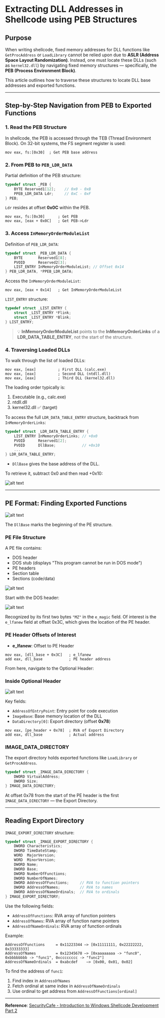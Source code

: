 
# Extracting DLL Addresses in Shellcode using PEB Structures

## Purpose

When writing shellcode, fixed memory addresses for DLL functions like `GetProcAddress` or `LoadLibrary` cannot be relied upon due to **ASLR (Address Space Layout Randomization)**. Instead, one must locate these DLLs (such as `kernel32.dll`) by navigating fixed memory structures — specifically, the **PEB (Process Environment Block)**.

This article outlines how to traverse these structures to locate DLL base addresses and exported functions.

---

## Step-by-Step Navigation from PEB to Exported Functions

### 1. Read the PEB Structure

In shellcode, the PEB is accessed through the TEB (Thread Environment Block). On 32-bit systems, the FS segment register is used:

```assembly
mov eax, fs:[0x30]  ; Get PEB base address
```

### 2. From PEB to `PEB_LDR_DATA`

Partial definition of the PEB structure:

```c
typedef struct _PEB {
    BYTE Reserved1[12];    // 0x0 - 0xB
    PPEB_LDR_DATA Ldr;     // 0xC - 0xF
} PEB;
```

`Ldr` resides at offset **0x0C** within the PEB.

```assembly
mov eax, fs:[0x30]      ; Get PEB
mov eax, [eax + 0x0C]   ; Get PEB->Ldr
```

### 3. Access `InMemoryOrderModuleList`

Definition of `PEB_LDR_DATA`:

```c
typedef struct _PEB_LDR_DATA {
    BYTE       Reserved1[8];
    PVOID      Reserved2[3];
    LIST_ENTRY InMemoryOrderModuleList; // Offset 0x14
} PEB_LDR_DATA, *PPEB_LDR_DATA;
```

Access the `InMemoryOrderModuleList`:

```assembly
mov eax, [eax + 0x14]   ; Get InMemoryOrderModuleList
```

`LIST_ENTRY` structure:

```c
typedef struct _LIST_ENTRY {
    struct _LIST_ENTRY *Flink;
    struct _LIST_ENTRY *Blink;
} LIST_ENTRY;
```

> 💡 **InMemoryOrderModuleList** points to the **InMemoryOrderLinks** of a **LDR_DATA_TABLE_ENTRY**, not the start of the structure.

### 4. Traversing Loaded DLLs

To walk through the list of loaded DLLs:

```assembly
mov eax, [eax]          ; First DLL (calc.exe)
mov eax, [eax]          ; Second DLL (ntdll.dll)
mov eax, [eax]          ; Third DLL (kernel32.dll)
```

The loading order typically is:

1. Executable (e.g., calc.exe)
2. ntdll.dll
3. kernel32.dll ✅ (target)

To access the full `LDR_DATA_TABLE_ENTRY` structure, backtrack from `InMemoryOrderLinks`:

```c
typedef struct _LDR_DATA_TABLE_ENTRY {
    LIST_ENTRY InMemoryOrderLinks; // +0x0
    PVOID      Reserved1[2];
    PVOID      DllBase;            // +0x10
    ...
} LDR_DATA_TABLE_ENTRY;
```

* `DllBase` gives the base address of the DLL.

To retrieve it, subtract 0x0 and then read +0x10:

![alt text](imgs/process_jmps.png)

---

## PE Format: Finding Exported Functions

![alt text](imgs/pe_frmt.png)

The `DllBase` marks the beginning of the PE structure.

### PE File Structure

A PE file contains:

- DOS header
- DOS stub (displays "This program cannot be run in DOS mode")
- PE headers
- Section table
- Sections (code/data)

![alt text](imgs/pe_hex.png)

Start with the DOS header:

![alt text](imgs/struct_ids.png)

Recognized by its first two bytes `"MZ"` in the `e_magic` field. Of interest is the `e_lfanew` field at offset 0x3C, which gives the location of the PE header.

### PE Header Offsets of Interest

* **e_lfanew**: Offset to PE Header

```assembly
mov eax, [dll_base + 0x3C]   ; e_lfanew
add eax, dll_base            ; PE header address
```

From here, navigate to the Optional Header:

### Inside Optional Header

![alt text](imgs/struct_ioh.png)

Key fields:

- `AddressOfEntryPoint`: Entry point for code execution
- `ImageBase`: Base memory location of the DLL
- `DataDirectory[0]`: Export directory (offset **0x78**)

```assembly
mov eax, [pe_header + 0x78]  ; RVA of Export Directory
add eax, dll_base            ; Actual address
```

### IMAGE_DATA_DIRECTORY

The export directory holds exported functions like `LoadLibrary` or `GetProcAddress`.

```c
typedef struct _IMAGE_DATA_DIRECTORY {
    DWORD VirtualAddress;
    DWORD Size;
} IMAGE_DATA_DIRECTORY;
```

At offset 0x78 from the start of the PE header is the first `IMAGE_DATA_DIRECTORY` — the Export Directory.

---

## Reading Export Directory

`IMAGE_EXPORT_DIRECTORY` structure:

```c
typedef struct _IMAGE_EXPORT_DIRECTORY {
    DWORD Characteristics;
    DWORD TimeDateStamp;
    WORD  MajorVersion;
    WORD  MinorVersion;
    DWORD Name;
    DWORD Base;
    DWORD NumberOfFunctions;
    DWORD NumberOfNames;
    DWORD AddressOfFunctions;     // RVA to function pointers
    DWORD AddressOfNames;         // RVA to names
    DWORD AddressOfNameOrdinals;  // RVA to ordinals
} IMAGE_EXPORT_DIRECTORY;
```

Use the following fields:

- `AddressOfFunctions`: RVA array of function pointers
- `AddressOfNames`: RVA array of function name pointers
- `AddressOfNameOrdinals`: RVA array of function ordinals

Example:

```
AddressOfFunctions     = 0x11223344 —> [0x11111111, 0x22222222, 0x33333333]
AddressOfNames         = 0x12345678 —> [0xaaaaaaaa -> "func0", 0xbbbbbbbb -> "func1", 0xcccccccc -> "func2"]
AddressOfNameOrdinals  = 0xabcdef    —> [0x00, 0x01, 0x02]
```

To find the address of `func1`:

1. Find index in `AddressOfNames`
2. Fetch ordinal at same index in `AddressOfNameOrdinals`
3. Use ordinal to get address from `AddressOfFunctions[ordinal]`

---

**Reference**: [SecurityCafe - Introduction to Windows Shellcode Development Part 2](https://securitycafe.ro/2015/12/14/introduction-to-windows-shellcode-development-part-2/)

